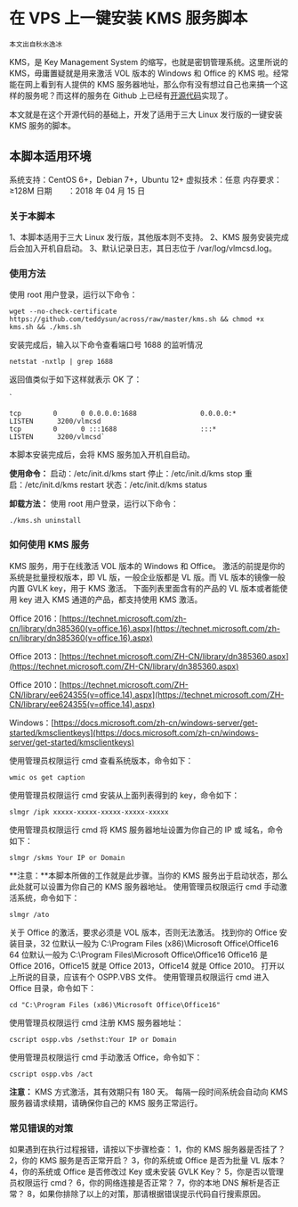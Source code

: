 



# 在 VPS 上一键安装 KMS 服务脚本

`本文出自秋水逸冰`

KMS，是 Key Management System 的缩写，也就是密钥管理系统。这里所说的 KMS，毋庸置疑就是用来激活 VOL 版本的 Windows 和 Office 的 KMS 啦。经常能在网上看到有人提供的 KMS 服务器地址，那么你有没有想过自己也来搞一个这样的服务呢？而这样的服务在 Github 上已经有[开源代码](https://github.com/Wind4/vlmcsd)实现了。

本文就是在这个开源代码的基础上，开发了适用于三大 Linux 发行版的一键安装 KMS 服务的脚本。



## 本脚本适用环境

系统支持：CentOS 6+，Debian 7+，Ubuntu 12+
虚拟技术：任意
内存要求：≥128M
日期　　：2018 年 04 月 15 日

### 关于本脚本

1、本脚本适用于三大 Linux 发行版，其他版本则不支持。
2、KMS 服务安装完成后会加入开机自启动。
3、默认记录日志，其日志位于 /var/log/vlmcsd.log。

### 使用方法

使用 root 用户登录，运行以下命令：

`wget --no-check-certificate https://github.com/teddysun/across/raw/master/kms.sh && chmod +x kms.sh && ./kms.sh`

安装完成后，输入以下命令查看端口号 1688 的监听情况

`netstat -nxtlp | grep 1688`

返回值类似于如下这样就表示 OK 了：

`

```
tcp        0      0 0.0.0.0:1688                0.0.0.0:*                   LISTEN      3200/vlmcsd         
tcp        0      0 :::1688                     :::*                        LISTEN      3200/vlmcsd`	
```



本脚本安装完成后，会将 KMS 服务加入开机自启动。

**使用命令：**
启动：/etc/init.d/kms start
停止：/etc/init.d/kms stop
重启：/etc/init.d/kms restart
状态：/etc/init.d/kms status

**卸载方法：**
使用 root 用户登录，运行以下命令：

```
./kms.sh uninstall
```

### 如何使用 KMS 服务

KMS 服务，用于在线激活 VOL 版本的 Windows 和 Office。
激活的前提是你的系统是批量授权版本，即 VL 版，一般企业版都是 VL 版。而 VL 版本的镜像一般内置 GVLK key，用于 KMS 激活。
下面列表里面含有的产品的 VL 版本或者能使用 key 进入 KMS 通道的产品，都支持使用 KMS 激活。

Office 2016：[https://technet.microsoft.com/zh-cn/library/dn385360(v=office.16).aspx](https://technet.microsoft.com/zh-cn/library/dn385360(v=office.16).aspx)

Office 2013：[https://technet.microsoft.com/ZH-CN/library/dn385360.aspx](https://technet.microsoft.com/ZH-CN/library/dn385360.aspx)

Office 2010：[https://technet.microsoft.com/ZH-CN/library/ee624355(v=office.14).aspx](https://technet.microsoft.com/ZH-CN/library/ee624355(v=office.14).aspx)

Windows：[https://docs.microsoft.com/zh-cn/windows-server/get-started/kmsclientkeys](https://docs.microsoft.com/zh-cn/windows-server/get-started/kmsclientkeys)

使用管理员权限运行 cmd 查看系统版本，命令如下：

```
wmic os get caption
```

使用管理员权限运行 cmd 安装从上面列表得到的 key，命令如下：

```
slmgr /ipk xxxxx-xxxxx-xxxxx-xxxxx-xxxxx
```

使用管理员权限运行 cmd 将 KMS 服务器地址设置为你自己的 IP 或 域名，命令如下：

```
slmgr /skms Your IP or Domain
```

**注意：**本脚本所做的工作就是此步骤。当你的 KMS 服务出于启动状态，那么此处就可以设置为你自己的 KMS 服务器地址。
使用管理员权限运行 cmd 手动激活系统，命令如下：

```
slmgr /ato
```

关于 Office 的激活，要求必须是 VOL 版本，否则无法激活。
找到你的 Office 安装目录，32 位默认一般为 C:\Program Files (x86)\Microsoft Office\Office16
64 位默认一般为 C:\Program Files\Microsoft Office\Office16
Office16 是 Office 2016，Office15 就是 Office 2013，Office14 就是 Office 2010。
打开以上所说的目录，应该有个 OSPP.VBS 文件。
使用管理员权限运行 cmd 进入 Office 目录，命令如下：

```
cd "C:\Program Files (x86)\Microsoft Office\Office16"
```

使用管理员权限运行 cmd 注册 KMS 服务器地址：

```
cscript ospp.vbs /sethst:Your IP or Domain
```

使用管理员权限运行 cmd 手动激活 Office，命令如下：

```
cscript ospp.vbs /act
```

**注意：** KMS 方式激活，其有效期只有 180 天。
每隔一段时间系统会自动向 KMS 服务器请求续期，请确保你自己的 KMS 服务正常运行。

### 常见错误的对策

如果遇到在执行过程报错，请按以下步骤检查：
1，你的 KMS 服务器是否挂了？
2，你的 KMS 服务是否正常开启？
3，你的系统或 Office 是否为批量 VL 版本？
4，你的系统或 Office 是否修改过 Key 或未安装 GVLK Key？
5，你是否以管理员权限运行 cmd？
6，你的网络连接是否正常？
7，你的本地 DNS 解析是否正常？
8，如果你排除了以上的对策，那请根据错误提示代码自行搜索原因。